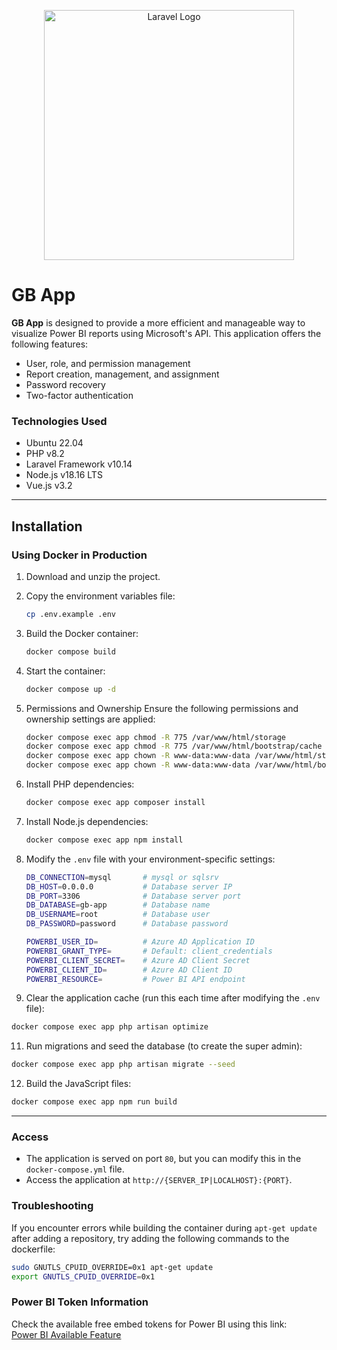 
<p align="center"><a href="https://laravel.com" target="_blank"><img src="https://raw.githubusercontent.com/laravel/art/master/logo-lockup/5%20SVG/2%20CMYK/1%20Full%20Color/laravel-logolockup-cmyk-red.svg" width="400" alt="Laravel Logo"></a></p>

# GB App

**GB App** is designed to provide a more efficient and manageable way to visualize Power BI reports using Microsoft's API. This application offers the following features:

- User, role, and permission management
- Report creation, management, and assignment
- Password recovery
- Two-factor authentication

### Technologies Used

- Ubuntu 22.04
- PHP v8.2
- Laravel Framework v10.14
- Node.js v18.16 LTS
- Vue.js v3.2

---

## Installation

### Using Docker in Production

1. Download and unzip the project.
2. Copy the environment variables file:  
   ```bash
   cp .env.example .env
   ```
3. Build the Docker container:  
   ```bash
   docker compose build
   ```
4. Start the container:  
   ```bash
   docker compose up -d
   ```
5. Permissions and Ownership
   Ensure the following permissions and ownership settings are applied:
    
   ```bash
   docker compose exec app chmod -R 775 /var/www/html/storage
   docker compose exec app chmod -R 775 /var/www/html/bootstrap/cache
   docker compose exec app chown -R www-data:www-data /var/www/html/storage
   docker compose exec app chown -R www-data:www-data /var/www/html/bootstrap/cache
   ```
   
6. Install PHP dependencies:
     
   ```bash
   docker compose exec app composer install
   ```
   
8. Install Node.js dependencies:
     
   ```bash
   docker compose exec app npm install
   ```
   
9. Modify the `.env` file with your environment-specific settings:
    
   ```bash
   DB_CONNECTION=mysql       # mysql or sqlsrv
   DB_HOST=0.0.0.0           # Database server IP
   DB_PORT=3306              # Database server port
   DB_DATABASE=gb-app        # Database name
   DB_USERNAME=root          # Database user
   DB_PASSWORD=password      # Database password
   ```

   ```bash
   POWERBI_USER_ID=          # Azure AD Application ID
   POWERBI_GRANT_TYPE=       # Default: client_credentials
   POWERBI_CLIENT_SECRET=    # Azure AD Client Secret
   POWERBI_CLIENT_ID=        # Azure AD Client ID
   POWERBI_RESOURCE=         # Power BI API endpoint
   ```

10. Clear the application cache (run this each time after modifying the `.env` file):
    
   ```bash
   docker compose exec app php artisan optimize
   ```

11. Run migrations and seed the database (to create the super admin):
      
   ```bash
   docker compose exec app php artisan migrate --seed
   ```

12. Build the JavaScript files:
      
   ```bash
   docker compose exec app npm run build
   ```

---

### Access

- The application is served on port `80`, but you can modify this in the `docker-compose.yml` file.
- Access the application at `http://{SERVER_IP|LOCALHOST}:{PORT}`.


### Troubleshooting

If you encounter errors while building the container during `apt-get update` after adding a repository, try adding the following commands to the dockerfile:

```bash
sudo GNUTLS_CPUID_OVERRIDE=0x1 apt-get update
export GNUTLS_CPUID_OVERRIDE=0x1
```

### Power BI Token Information

Check the available free embed tokens for Power BI using this link:  
[Power BI Available Feature](https://learn.microsoft.com/en-us/rest/api/power-bi/available-features/get-available-feature-by-name#code-try-0)
